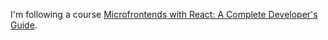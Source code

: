 I'm following a course [Microfrontends with React: A Complete Developer's Guide](https://www.udemy.com/course/microfrontend-course/).
